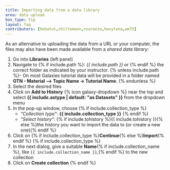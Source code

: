 ```yaml
---
title: Importing data from a data library
area: data upload
box_type: tip
layout: faq
contributors: [bebatut,shiltemann,nsoranzo,hexylena,wm75]
---
```



As an alternative to uploading the data from a URL or your computer, the files may also have been made available from a *shared data library*:

1. Go into **Libraries** (left panel)
2. Navigate to {% if include.path %}: *{{ include.path }}* or {% endif %} the correct folder as indicated by your instructor.
   {% unless include.path %}- On most Galaxies tutorial data will be provided in a folder named **GTN - Material --> Topic Name -> Tutorial Name**. {% endunless %}
3. Select the desired files
4. Click on **Add to History** {% icon galaxy-dropdown %} near the top and select **{{ include.astype | default: "as Datasets" }}** from the dropdown menu
5. In the pop-up window, choose
   {% if include.collection_type %}
   * *"Collection type"*: **{{ include.collection_type }}**
   {% endif %}
   * *"Select history"*: {% if include.tohistory %}{{ include.tohistory }}{% else %}the history you want to import the data to (or create a new one){% endif %}
6. Click on {% if include.collection_type %}**Continue**{% else %}**Import**{% endif %}
{% if include.collection_type %}
7. In the next dialog, give a suitable **Name**{% if include.collection_name %}, like `{{ include.collection_name }}`,{% endif %} to the new collection
8. Click on **Create collection**
{% endif %}
